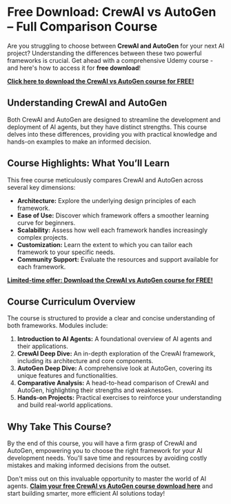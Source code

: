 # Free Download: CrewAI vs AutoGen – Full Comparison Course

Are you struggling to choose between **CrewAI and AutoGen** for your next AI project? Understanding the differences between these two powerful frameworks is crucial. Get ahead with a comprehensive Udemy course - and here's how to access it for **free download**!

[**Click here to download the CrewAI vs AutoGen course for FREE!**](https://udemywork.com/crewai-vs-autogen)

## Understanding CrewAI and AutoGen

Both CrewAI and AutoGen are designed to streamline the development and deployment of AI agents, but they have distinct strengths. This course delves into these differences, providing you with practical knowledge and hands-on examples to make an informed decision.

## Course Highlights: What You’ll Learn

This free course meticulously compares CrewAI and AutoGen across several key dimensions:

*   **Architecture:** Explore the underlying design principles of each framework.
*   **Ease of Use:** Discover which framework offers a smoother learning curve for beginners.
*   **Scalability:** Assess how well each framework handles increasingly complex projects.
*   **Customization:** Learn the extent to which you can tailor each framework to your specific needs.
*   **Community Support:** Evaluate the resources and support available for each framework.

[**Limited-time offer: Download the CrewAI vs AutoGen course for FREE!**](https://udemywork.com/crewai-vs-autogen)

## Course Curriculum Overview

The course is structured to provide a clear and concise understanding of both frameworks. Modules include:

1.  **Introduction to AI Agents:** A foundational overview of AI agents and their applications.
2.  **CrewAI Deep Dive:** An in-depth exploration of the CrewAI framework, including its architecture and core components.
3.  **AutoGen Deep Dive:** A comprehensive look at AutoGen, covering its unique features and functionalities.
4.  **Comparative Analysis:** A head-to-head comparison of CrewAI and AutoGen, highlighting their strengths and weaknesses.
5.  **Hands-on Projects:** Practical exercises to reinforce your understanding and build real-world applications.

## Why Take This Course?

By the end of this course, you will have a firm grasp of CrewAI and AutoGen, empowering you to choose the right framework for your AI development needs. You'll save time and resources by avoiding costly mistakes and making informed decisions from the outset.

Don't miss out on this invaluable opportunity to master the world of AI agents. **[Claim your free CrewAI vs AutoGen course download here](https://udemywork.com/crewai-vs-autogen)** and start building smarter, more efficient AI solutions today!
